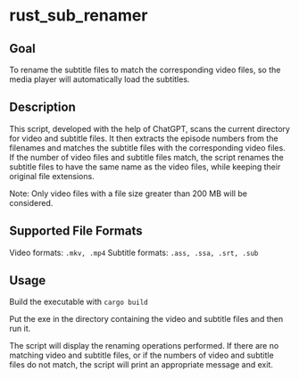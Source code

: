 # rust_sub_renamer

## Goal
To rename the subtitle files to match the corresponding video files, so the media player will automatically load the subtitles.

## Description
This script, developed with the help of ChatGPT, scans the current directory for video and subtitle files. It then extracts the episode numbers from the filenames and matches the subtitle files with the corresponding video files. If the number of video files and subtitle files match, the script renames the subtitle files to have the same name as the video files, while keeping their original file extensions.

Note: Only video files with a file size greater than 200 MB will be considered.

## Supported File Formats
Video formats: `.mkv, .mp4`
Subtitle formats: `.ass, .ssa, .srt, .sub`

## Usage
Build the executable with
`cargo build`

Put the exe in the directory containing the video and subtitle files and then run it.

The script will display the renaming operations performed. If there are no matching video and subtitle files, or if the numbers of video and subtitle files do not match, the script will print an appropriate message and exit.
